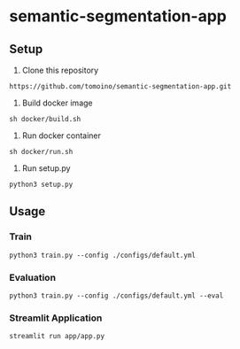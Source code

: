# semantic-segmentation-app
## Setup
1. Clone this repository
```
https://github.com/tomoino/semantic-segmentation-app.git
```
1. Build docker image
```
sh docker/build.sh
```
1. Run docker container
```
sh docker/run.sh
```
1. Run setup.py
```
python3 setup.py
```

## Usage
### Train
```
python3 train.py --config ./configs/default.yml
```

### Evaluation
```
python3 train.py --config ./configs/default.yml --eval
```

### Streamlit Application
```
streamlit run app/app.py
```